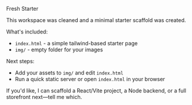 Fresh Starter

This workspace was cleaned and a minimal starter scaffold was created.

What's included:

- `index.html` - a simple tailwind-based starter page
- `img/` - empty folder for your images

Next steps:

- Add your assets to `img/` and edit `index.html`
- Run a quick static server or open `index.html` in your browser

If you'd like, I can scaffold a React/Vite project, a Node backend, or a full storefront next—tell me which.
